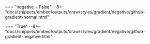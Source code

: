 === "negative = False"
    --8<-- "docs/snippets/embed/outputs/draw/styles/gradient/negative/github-gradient-normal.html"

=== "True"
    --8<-- "docs/snippets/embed/outputs/draw/styles/gradient/negative/github-gradient-negative.html"
